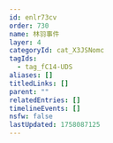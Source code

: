 ```yaml
---
id: enlr73cv
order: 730
name: 林羽事件
layer: 4
categoryId: cat_X3JSNomc
tagIds:
  - tag_fC14-UDS
aliases: []
titledLinks: []
parent: ""
relatedEntries: []
timelineEvents: []
nsfw: false
lastUpdated: 1758087125
---
```


